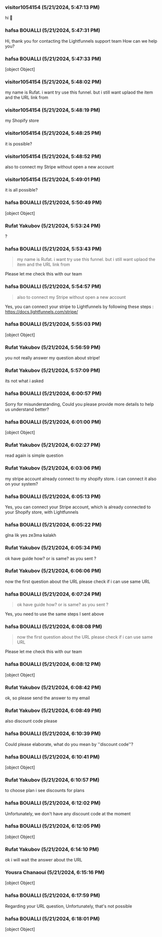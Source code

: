 ### visitor1054154 (5/21/2024, 5:47:13 PM)

hi 👋

### hafsa BOUALLI (5/21/2024, 5:47:31 PM)

Hi, thank you for contacting the Lightfunnels support team
How can we help you?

### hafsa BOUALLI (5/21/2024, 5:47:33 PM)

[object Object]

### visitor1054154 (5/21/2024, 5:48:02 PM)

my name is Rufat. i want try use this funnel. but i still want uplaod the item and the URL link from

### visitor1054154 (5/21/2024, 5:48:19 PM)

my Shopify store

### visitor1054154 (5/21/2024, 5:48:25 PM)

it is possible?

### visitor1054154 (5/21/2024, 5:48:52 PM)

also to connect my Stripe without open a new account

### visitor1054154 (5/21/2024, 5:49:01 PM)

it is all possible?

### hafsa BOUALLI (5/21/2024, 5:50:49 PM)

[object Object]

### Rufat Yakubov (5/21/2024, 5:53:24 PM)

?

### hafsa BOUALLI (5/21/2024, 5:53:43 PM)

> my name is Rufat. i want try use this funnel. but i still want uplaod the item and the URL link from

Please let me check this with our team

### hafsa BOUALLI (5/21/2024, 5:54:57 PM)

> also to connect my Stripe without open a new account

Yes, you can connect your stripe to Lightfunnels by following these steps : https://docs.lightfunnels.com/stripe/

### hafsa BOUALLI (5/21/2024, 5:55:03 PM)

[object Object]

### Rufat Yakubov (5/21/2024, 5:56:59 PM)

you not really answer my question about stripe!

### Rufat Yakubov (5/21/2024, 5:57:09 PM)

its not what i asked

### hafsa BOUALLI (5/21/2024, 6:00:57 PM)

Sorry for misunderstanding, Could you please provide more details to help us understand better?

### hafsa BOUALLI (5/21/2024, 6:01:00 PM)

[object Object]

### Rufat Yakubov (5/21/2024, 6:02:27 PM)

read again is simple question

### Rufat Yakubov (5/21/2024, 6:03:06 PM)

my stripe account already connect to my shopify store. i can connect it also on your system?

### hafsa BOUALLI (5/21/2024, 6:05:13 PM)

Yes, you can connect your Stripe account, which is already connected to your Shopify store, with Lightfunnels

### hafsa BOUALLI (5/21/2024, 6:05:22 PM)

glna lik yes ze3ma kalakh

### Rufat Yakubov (5/21/2024, 6:05:34 PM)

ok have guide how? or is same? as you sent ?

### Rufat Yakubov (5/21/2024, 6:06:06 PM)

now the first question about the URL please check if i can use same URL

### hafsa BOUALLI (5/21/2024, 6:07:24 PM)

> ok have guide how? or is same? as you sent ?

Yes, you need to use the same steps I sent above

### hafsa BOUALLI (5/21/2024, 6:08:08 PM)

> now the first question about the URL please check if i can use same URL

Please let me check this with our team

### hafsa BOUALLI (5/21/2024, 6:08:12 PM)

[object Object]

### Rufat Yakubov (5/21/2024, 6:08:42 PM)

ok, so please send the answer to my email

### Rufat Yakubov (5/21/2024, 6:08:49 PM)

also discount code please

### hafsa BOUALLI (5/21/2024, 6:10:39 PM)

Could please elaborate, what do you mean by ''discount code''?

### hafsa BOUALLI (5/21/2024, 6:10:41 PM)

[object Object]

### Rufat Yakubov (5/21/2024, 6:10:57 PM)

to choose plan i see discounts for plans

### hafsa BOUALLI (5/21/2024, 6:12:02 PM)

Unfortunately, we don't have any discount code at the moment

### hafsa BOUALLI (5/21/2024, 6:12:05 PM)

[object Object]

### Rufat Yakubov (5/21/2024, 6:14:10 PM)

ok i will wait the answer about the URL

### Yousra Chanaoui (5/21/2024, 6:15:16 PM)

[object Object]

### hafsa BOUALLI (5/21/2024, 6:17:59 PM)

Regarding your URL question, Unfortunately, that's not possible

### hafsa BOUALLI (5/21/2024, 6:18:01 PM)

[object Object]
